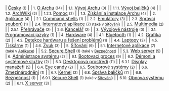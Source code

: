 | [Česky](/index.php/Category:%C4%8Cesky "Category:Česky") <small>(1)</small> |
| <small>1.</small> [O Archu](/index.php/Category:About_Arch_(%C4%8Cesky) "Category:About Arch (Česky)") <small>(14)</small> |
| <small>1.1.</small> [Vývoj Archu](/index.php/Category:Arch_development_(%C4%8Cesky) "Category:Arch development (Česky)") <small>(0)</small> |
| <small>1.1.1.</small> [Vývoj balíčků](/index.php/Category:Package_development_(%C4%8Cesky) "Category:Package development (Česky)") <small>(4)</small> |
| <small>1.2.</small> [ArchWiki](/index.php/Category:ArchWiki_(%C4%8Cesky) "Category:ArchWiki (Česky)") <small>(2)</small> |
| <small>1.2.1.</small> [Pomoc](/index.php/Category:Help_(%C4%8Cesky) "Category:Help (Česky)") <small>(2)</small> |
| <small>1.3.</small> [Získání a instalace Archu](/index.php/Category:Getting_and_installing_Arch_(%C4%8Cesky) "Category:Getting and installing Arch (Česky)") <small>(4)</small> |
| <small>2.</small> [Aplikace](/index.php/Category:Applications_(%C4%8Cesky) "Category:Applications (Česky)") <small>(4)</small> |
| <small>2.1.</small> [Command shells](/index.php/Category:Command_shells_(%C4%8Cesky) "Category:Command shells (Česky)") <small>(1)</small> |
| <small>2.2.</small> [Emulátory](/index.php/Category:Emulators_(%C4%8Cesky) "Category:Emulators (Česky)") <small>(3)</small> |
| <small>2.3.</small> [Správci souborů](/index.php/Category:File_managers_(%C4%8Cesky) "Category:File managers (Česky)") <small>(1)</small> |
| <small>2.4.</small> [Internetové aplikace](/index.php/Category:Internet_applications_(%C4%8Cesky) "Category:Internet applications (Česky)") <small>(7) (také v [Síťování](/index.php/Category:Networking_(%C4%8Cesky) "Category:Networking (Česky)"))</small> |
| <small>2.5.</small> [Multimedia](/index.php/Category:Multimedia_(%C4%8Cesky) "Category:Multimedia (Česky)") <small>(2)</small> |
| <small>2.5.1.</small> [Přehrávače](/index.php/Category:Multimedia_players_(%C4%8Cesky) "Category:Multimedia players (Česky)") <small>(2)</small> |
| <small>2.6.</small> [Kancelář](/index.php/Category:Office_(%C4%8Cesky) "Category:Office (Česky)") <small>(2)</small> |
| <small>3.</small> [Vývojové nástroje](/index.php/Category:Development_(%C4%8Cesky) "Category:Development (Česky)") <small>(0)</small> |
| <small>3.1.</small> [Programovací jazyky](/index.php/Category:Programming_languages_(%C4%8Cesky) "Category:Programming languages (Česky)") <small>(1)</small> |
| <small>4.</small> [Hardware](/index.php/Category:Hardware_(%C4%8Cesky) "Category:Hardware (Česky)") <small>(4)</small> |
| <small>4.1.</small> [Bluetooth](/index.php/Category:Bluetooth_(%C4%8Cesky) "Category:Bluetooth (Česky)") <small>(1)</small> |
| <small>4.2.</small> [Grafika](/index.php/Category:Graphics_(%C4%8Cesky) "Category:Graphics (Česky)") <small>(2)</small> |
| <small>4.3.</small> [Detekce hardwaru a řešení problémů](/index.php/Category:Hardware_detection_and_troubleshooting_(%C4%8Cesky) "Category:Hardware detection and troubleshooting (Česky)") <small>(1)</small> |
| <small>4.4.</small> [Laptopy](/index.php/Category:Laptops_(%C4%8Cesky) "Category:Laptops (Česky)") <small>(3)</small> |
| <small>4.5.</small> [Tiskárny](/index.php/Category:Printers_(%C4%8Cesky) "Category:Printers (Česky)") <small>(1)</small> |
| <small>4.6.</small> [Zvuk](/index.php/Category:Sound_(%C4%8Cesky) "Category:Sound (Česky)") <small>(3)</small> |
| <small>5.</small> [Síťování](/index.php/Category:Networking_(%C4%8Cesky) "Category:Networking (Česky)") <small>(9)</small> |
| <small>5.1.</small> [Internetové aplikace](/index.php/Category:Internet_applications_(%C4%8Cesky) "Category:Internet applications (Česky)") <small>(7) (také v [Aplikace](/index.php/Category:Applications_(%C4%8Cesky) "Category:Applications (Česky)"))</small> |
| <small>5.2.</small> [Secure Shell](/index.php/Category:Secure_Shell_(%C4%8Cesky) "Category:Secure Shell (Česky)") <small>(1) (také v [Bezpečnost](/index.php/Category:Security_(%C4%8Cesky) "Category:Security (Česky)"))</small> |
| <small>5.3.</small> [Web server](/index.php/Category:Web_server_(%C4%8Cesky) "Category:Web server (Česky)") <small>(5)</small> |
| <small>6.</small> [Administrace systému](/index.php/Category:System_administration_(%C4%8Cesky) "Category:System administration (Česky)") <small>(2)</small> |
| <small>6.1.</small> [Bootovací proces](/index.php/Category:Boot_process_(%C4%8Cesky) "Category:Boot process (Česky)") <small>(9)</small> |
| <small>6.2.</small> [Démoni a systémové služby](/index.php/Category:Daemons_and_system_services_(%C4%8Cesky) "Category:Daemons and system services (Česky)") <small>(2)</small> |
| <small>6.3.</small> [Desktopová prostředí](/index.php/Category:Desktop_environments_(%C4%8Cesky) "Category:Desktop environments (Česky)") <small>(11)</small> |
| <small>6.3.1.</small> [Display manažeři](/index.php/Category:Display_managers_(%C4%8Cesky) "Category:Display managers (Česky)") <small>(5)</small> |
| <small>6.4.</small> [Eye candy](/index.php/Category:Eye_candy_(%C4%8Cesky) "Category:Eye candy (Česky)") <small>(2)</small> |
| <small>6.5.</small> [Souborové systémy](/index.php/Category:File_systems_(%C4%8Cesky) "Category:File systems (Česky)") <small>(2)</small> |
| <small>6.6.</small> [Zmezinárodnění](/index.php/Category:Internationalization_(%C4%8Cesky) "Category:Internationalization (Česky)") <small>(1)</small> |
| <small>6.7.</small> [Kernel](/index.php/Category:Kernel_(%C4%8Cesky) "Category:Kernel (Česky)") <small>(2)</small> |
| <small>6.8.</small> [Správa balíčků](/index.php/Category:Package_management_(%C4%8Cesky) "Category:Package management (Česky)") <small>(7)</small> |
| <small>6.9.</small> [Bezpečnost](/index.php/Category:Security_(%C4%8Cesky) "Category:Security (Česky)") <small>(1)</small> |
| <small>6.9.1.</small> [Secure Shell](/index.php/Category:Secure_Shell_(%C4%8Cesky) "Category:Secure Shell (Česky)") <small>(1) (také v [Síťování](/index.php/Category:Networking_(%C4%8Cesky) "Category:Networking (Česky)"))</small> |
| <small>6.10.</small> [Obnova systému](/index.php/Category:System_recovery_(%C4%8Cesky) "Category:System recovery (Česky)") <small>(2)</small> |
| <small>6.11.</small> [X server](/index.php/Category:X_server_(%C4%8Cesky) "Category:X server (Česky)") <small>(3)</small> |